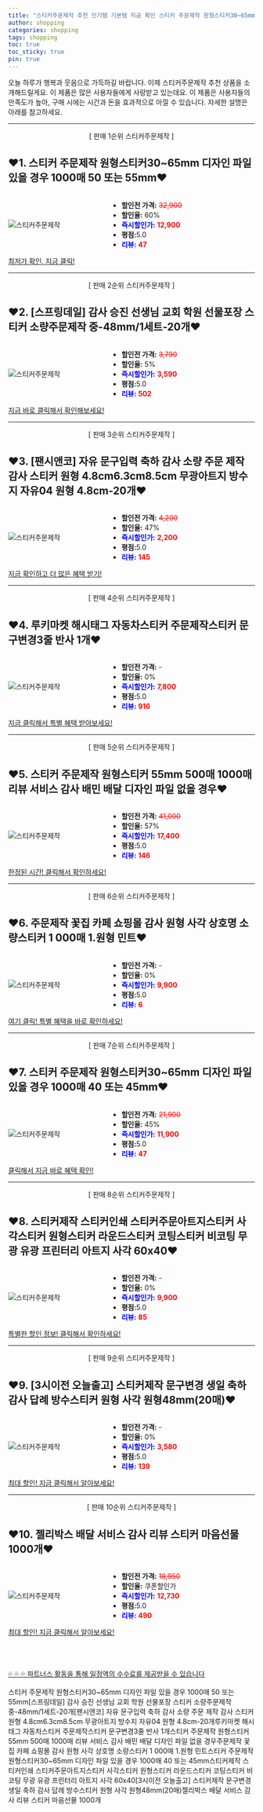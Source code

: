 ```yaml
---
title: "스티커주문제작 추천 인기템 기본템 지금 확인 스티커 주문제작 원형스티커30~65mm 디자인 파일"
author: shopping
categories: shopping
tags: shopping
toc: true
toc_sticky: true
pin: true
---
```

오늘 하루가 행복과 웃음으로 가득하길 바랍니다. 이제 스티커주문제작 추천 상품을 소개해드릴게요. 이 제품은 많은 사용자들에게 사랑받고 있는데요. 이 제품은 사용자들의 만족도가 높아, 구매 시에는 시간과 돈을 효과적으로 아낄 수 있습니다. 자세한 설명은 아래를 참고하세요.

---
<p class="toplist" style="margin: 0 auto; display: block; width: fit-content;">[ 판매 1순위 스티커주문제작 ]</p>

<h2><strong>❤️1. 스티커 주문제작 원형스티커30~65mm 디자인 파일 있을 경우 1000매 50 또는 55mm❤️</strong></h2>

<div style="display: flex; align-items: center;">
    <div style="flex: 0.4;">
        <img src="https://thumbnail7.coupangcdn.com/thumbnails/remote/230x230ex/image/vendor_inventory/ec1c/f3aab1343d50314ae624620c9bfde5a3b6f635293270e0b47bb9d6a2e3da.png" alt="스티커주문제작" style="max-width: 100%;">
    </div>
    <div style="flex: 0.6; margin-left: 10px;">
        <ul>
            <li><strong>할인전 가격:</strong> <del style="color: red;">32,900</del></li>
            <li><strong>할인율:</strong> 60%</li>
            <li><span style='color:blue'><strong>즉시할인가:</strong></span> <span style='color:red'><strong>12,900</strong></span></li>
            <li><strong>평점:</strong>5.0</li>
            <li><span style='color:blue'><strong>리뷰:</strong></span> <span style='color:red'><strong>47</strong></span></li>
        </ul>
    </div>
</div>
<div class="center">
    <a href="https://selin100587001.github.io?lptag=AF9450613&subid=githubio&pageKey=7793338603&traceid=V0-153&itemId=21089537449&vendorItemId=88151587299" class="myButton">
        최저가 확인, 지금 클릭!
    </a>
</div>


---
<p class="toplist" style="margin: 0 auto; display: block; width: fit-content;">[ 판매 2순위 스티커주문제작 ]</p>

<h2><strong>❤️2. [스프링데일] 감사 승진 선생님 교회 학원 선물포장 스티커 소량주문제작 중-48mm/1세트-20개❤️</strong></h2>

<div style="display: flex; align-items: center;">
    <div style="flex: 0.4;">
        <img src="https://thumbnail9.coupangcdn.com/thumbnails/remote/230x230ex/image/vendor_inventory/0294/e3274f3148ee938971b2c637f4aff2bb1668f680fabe6ea992ffbdf240fd.jpg" alt="스티커주문제작" style="max-width: 100%;">
    </div>
    <div style="flex: 0.6; margin-left: 10px;">
        <ul>
            <li><strong>할인전 가격:</strong> <del style="color: red;">3,790</del></li>
            <li><strong>할인율:</strong> 5%</li>
            <li><span style='color:blue'><strong>즉시할인가:</strong></span> <span style='color:red'><strong>3,590</strong></span></li>
            <li><strong>평점:</strong>5.0</li>
            <li><span style='color:blue'><strong>리뷰:</strong></span> <span style='color:red'><strong>502</strong></span></li>
        </ul>
    </div>
</div>
<div class="center">
    <a href="https://selin100587001.github.io?lptag=AF9450613&subid=githubio&pageKey=6610852979&traceid=V0-153&itemId=14989566207&vendorItemId=78318875721" class="myButton">
        지금 바로 클릭해서 확인해보세요!
    </a>
</div>


---
<p class="toplist" style="margin: 0 auto; display: block; width: fit-content;">[ 판매 3순위 스티커주문제작 ]</p>

<h2><strong>❤️3. [팬시앤코] 자유 문구입력 축하 감사 소량 주문 제작 감사 스티커 원형 4.8cm6.3cm8.5cm 무광아트지 방수지 자유04 원형 4.8cm-20개❤️</strong></h2>

<div style="display: flex; align-items: center;">
    <div style="flex: 0.4;">
        <img src="https://thumbnail6.coupangcdn.com/thumbnails/remote/230x230ex/image/vendor_inventory/a536/b8f310340c0d1858fd073b639fd02e6cef9eccce48995990be7a25c87cd0.jpg" alt="스티커주문제작" style="max-width: 100%;">
    </div>
    <div style="flex: 0.6; margin-left: 10px;">
        <ul>
            <li><strong>할인전 가격:</strong> <del style="color: red;">4,200</del></li>
            <li><strong>할인율:</strong> 47%</li>
            <li><span style='color:blue'><strong>즉시할인가:</strong></span> <span style='color:red'><strong>2,200</strong></span></li>
            <li><strong>평점:</strong>5.0</li>
            <li><span style='color:blue'><strong>리뷰:</strong></span> <span style='color:red'><strong>145</strong></span></li>
        </ul>
    </div>
</div>
<div class="center">
    <a href="https://selin100587001.github.io?lptag=AF9450613&subid=githubio&pageKey=7574114960&traceid=V0-153&itemId=19980742186&vendorItemId=87079011117" class="myButton">
        지금 확인하고 더 많은 혜택 받기!
    </a>
</div>


---
<p class="toplist" style="margin: 0 auto; display: block; width: fit-content;">[ 판매 4순위 스티커주문제작 ]</p>

<h2><strong>❤️4. 루키마켓 해시태그 자동차스티커 주문제작스티커 문구변경3줄 반사 1개❤️</strong></h2>

<div style="display: flex; align-items: center;">
    <div style="flex: 0.4;">
        <img src="https://thumbnail10.coupangcdn.com/thumbnails/remote/230x230ex/image/vendor_inventory/images/2017/09/21/0/2/e0234651-0ae6-4d44-bb4d-174fafa2704b.jpg" alt="스티커주문제작" style="max-width: 100%;">
    </div>
    <div style="flex: 0.6; margin-left: 10px;">
        <ul>
            <li><strong>할인전 가격:</strong> <del style="color: red;">-</del></li>
            <li><strong>할인율:</strong> 0%</li>
            <li><span style='color:blue'><strong>즉시할인가:</strong></span> <span style='color:red'><strong>7,800</strong></span></li>
            <li><strong>평점:</strong>5.0</li>
            <li><span style='color:blue'><strong>리뷰:</strong></span> <span style='color:red'><strong>916</strong></span></li>
        </ul>
    </div>
</div>
<div class="center">
    <a href="https://selin100587001.github.io?lptag=AF9450613&subid=githubio&pageKey=38005624&traceid=V0-153&itemId=140129255&vendorItemId=3301447184" class="myButton">
        지금 클릭해서 특별 혜택 받아보세요!
    </a>
</div>


---
<p class="toplist" style="margin: 0 auto; display: block; width: fit-content;">[ 판매 5순위 스티커주문제작 ]</p>

<h2><strong>❤️5. 스티커 주문제작 원형스티커 55mm 500매 1000매 리뷰 서비스 감사 배민 배달 디자인 파일 없을 경우❤️</strong></h2>

<div style="display: flex; align-items: center;">
    <div style="flex: 0.4;">
        <img src="https://thumbnail7.coupangcdn.com/thumbnails/remote/230x230ex/image/vendor_inventory/ec1c/f3aab1343d50314ae624620c9bfde5a3b6f635293270e0b47bb9d6a2e3da.png" alt="스티커주문제작" style="max-width: 100%;">
    </div>
    <div style="flex: 0.6; margin-left: 10px;">
        <ul>
            <li><strong>할인전 가격:</strong> <del style="color: red;">41,000</del></li>
            <li><strong>할인율:</strong> 57%</li>
            <li><span style='color:blue'><strong>즉시할인가:</strong></span> <span style='color:red'><strong>17,400</strong></span></li>
            <li><strong>평점:</strong>5.0</li>
            <li><span style='color:blue'><strong>리뷰:</strong></span> <span style='color:red'><strong>146</strong></span></li>
        </ul>
    </div>
</div>
<div class="center">
    <a href="https://selin100587001.github.io?lptag=AF9450613&subid=githubio&pageKey=6896926159&traceid=V0-153&itemId=16575261285&vendorItemId=83760872977" class="myButton">
        한정된 시간! 클릭해서 확인하세요!
    </a>
</div>


---
<p class="toplist" style="margin: 0 auto; display: block; width: fit-content;">[ 판매 6순위 스티커주문제작 ]</p>

<h2><strong>❤️6. 주문제작 꽃집 카페 쇼핑몰 감사 원형 사각 상호명 소량스티커 1 000매 1.원형 민트❤️</strong></h2>

<div style="display: flex; align-items: center;">
    <div style="flex: 0.4;">
        <img src="https://thumbnail10.coupangcdn.com/thumbnails/remote/230x230ex/image/vendor_inventory/ae67/ff30ba8bf1ff343d481f6848149f3c792d7d1023db1dbaebe748951926ae.jpeg" alt="스티커주문제작" style="max-width: 100%;">
    </div>
    <div style="flex: 0.6; margin-left: 10px;">
        <ul>
            <li><strong>할인전 가격:</strong> <del style="color: red;">-</del></li>
            <li><strong>할인율:</strong> 0%</li>
            <li><span style='color:blue'><strong>즉시할인가:</strong></span> <span style='color:red'><strong>9,900</strong></span></li>
            <li><strong>평점:</strong>5.0</li>
            <li><span style='color:blue'><strong>리뷰:</strong></span> <span style='color:red'><strong>6</strong></span></li>
        </ul>
    </div>
</div>
<div class="center">
    <a href="https://selin100587001.github.io?lptag=AF9450613&subid=githubio&pageKey=7358451122&traceid=V0-153&itemId=18952521685&vendorItemId=86078724655" class="myButton">
        여기 클릭! 특별 혜택을 바로 확인하세요!
    </a>
</div>


---
<p class="toplist" style="margin: 0 auto; display: block; width: fit-content;">[ 판매 7순위 스티커주문제작 ]</p>

<h2><strong>❤️7. 스티커 주문제작 원형스티커30~65mm 디자인 파일 있을 경우 1000매 40 또는 45mm❤️</strong></h2>

<div style="display: flex; align-items: center;">
    <div style="flex: 0.4;">
        <img src="https://thumbnail7.coupangcdn.com/thumbnails/remote/230x230ex/image/vendor_inventory/ec1c/f3aab1343d50314ae624620c9bfde5a3b6f635293270e0b47bb9d6a2e3da.png" alt="스티커주문제작" style="max-width: 100%;">
    </div>
    <div style="flex: 0.6; margin-left: 10px;">
        <ul>
            <li><strong>할인전 가격:</strong> <del style="color: red;">21,900</del></li>
            <li><strong>할인율:</strong> 45%</li>
            <li><span style='color:blue'><strong>즉시할인가:</strong></span> <span style='color:red'><strong>11,900</strong></span></li>
            <li><strong>평점:</strong>5.0</li>
            <li><span style='color:blue'><strong>리뷰:</strong></span> <span style='color:red'><strong>47</strong></span></li>
        </ul>
    </div>
</div>
<div class="center">
    <a href="https://selin100587001.github.io?lptag=AF9450613&subid=githubio&pageKey=7793338603&traceid=V0-153&itemId=21089537429&vendorItemId=88151587240" class="myButton">
        클릭해서 지금 바로 혜택 확인!
    </a>
</div>


---
<p class="toplist" style="margin: 0 auto; display: block; width: fit-content;">[ 판매 8순위 스티커주문제작 ]</p>

<h2><strong>❤️8. 스티커제작 스티커인쇄 스티커주문아트지스티커 사각스티커 원형스티커 라운드스티커 코팅스티커 비코팅 무광 유광 프린터리 아트지 사각 60x40❤️</strong></h2>

<div style="display: flex; align-items: center;">
    <div style="flex: 0.4;">
        <img src="https://thumbnail7.coupangcdn.com/thumbnails/remote/230x230ex/image/vendor_inventory/0995/dcc3256c92a55feef4360fd6534aff0cdb76033ced4c1a7e82563b2e3d17.png" alt="스티커주문제작" style="max-width: 100%;">
    </div>
    <div style="flex: 0.6; margin-left: 10px;">
        <ul>
            <li><strong>할인전 가격:</strong> <del style="color: red;">-</del></li>
            <li><strong>할인율:</strong> 0%</li>
            <li><span style='color:blue'><strong>즉시할인가:</strong></span> <span style='color:red'><strong>9,900</strong></span></li>
            <li><strong>평점:</strong>5.0</li>
            <li><span style='color:blue'><strong>리뷰:</strong></span> <span style='color:red'><strong>85</strong></span></li>
        </ul>
    </div>
</div>
<div class="center">
    <a href="https://selin100587001.github.io?lptag=AF9450613&subid=githubio&pageKey=2028880934&traceid=V0-153&itemId=3450700805&vendorItemId=71437097717" class="myButton">
        특별한 할인 정보! 클릭해서 확인하세요!
    </a>
</div>


---
<p class="toplist" style="margin: 0 auto; display: block; width: fit-content;">[ 판매 9순위 스티커주문제작 ]</p>

<h2><strong>❤️9. [3시이전 오늘출고] 스티커제작 문구변경 생일 축하 감사 답례 방수스티커 원형 사각 원형48mm(20매)❤️</strong></h2>

<div style="display: flex; align-items: center;">
    <div style="flex: 0.4;">
        <img src="https://thumbnail7.coupangcdn.com/thumbnails/remote/230x230ex/image/vendor_inventory/2025/fb76111190990320b45ae59237e60c2696b681747347859e0c3cc09df1db.png" alt="스티커주문제작" style="max-width: 100%;">
    </div>
    <div style="flex: 0.6; margin-left: 10px;">
        <ul>
            <li><strong>할인전 가격:</strong> <del style="color: red;">-</del></li>
            <li><strong>할인율:</strong> 0%</li>
            <li><span style='color:blue'><strong>즉시할인가:</strong></span> <span style='color:red'><strong>3,580</strong></span></li>
            <li><strong>평점:</strong>5.0</li>
            <li><span style='color:blue'><strong>리뷰:</strong></span> <span style='color:red'><strong>139</strong></span></li>
        </ul>
    </div>
</div>
<div class="center">
    <a href="https://selin100587001.github.io?lptag=AF9450613&subid=githubio&pageKey=7488293625&traceid=V0-153&itemId=19576001805&vendorItemId=81042188575" class="myButton">
        최대 할인! 지금 클릭해서 알아보세요!
    </a>
</div>


---
<p class="toplist" style="margin: 0 auto; display: block; width: fit-content;">[ 판매 10순위 스티커주문제작 ]</p>

<h2><strong>❤️10. 젤리박스 배달 서비스 감사 리뷰 스티커 마음선물 1000개❤️</strong></h2>

<div style="display: flex; align-items: center;">
    <div style="flex: 0.4;">
        <img src="https://thumbnail8.coupangcdn.com/thumbnails/remote/230x230ex/image/vendor_inventory/8492/3738dcfc6a2d01f7c285e70c64ce19412a00cec0359d3d514e9def5a73d2.jpg" alt="스티커주문제작" style="max-width: 100%;">
    </div>
    <div style="flex: 0.6; margin-left: 10px;">
        <ul>
            <li><strong>할인전 가격:</strong> <del style="color: red;">18,950</del></li>
            <li><strong>할인율:</strong> 쿠폰할인가</li>
            <li><span style='color:blue'><strong>즉시할인가:</strong></span> <span style='color:red'><strong>12,730</strong></span></li>
            <li><strong>평점:</strong>5.0</li>
            <li><span style='color:blue'><strong>리뷰:</strong></span> <span style='color:red'><strong>490</strong></span></li>
        </ul>
    </div>
</div>
<div class="center">
    <a href="https://selin100587001.github.io?lptag=AF9450613&subid=githubio&pageKey=6729185870&traceid=V0-153&itemId=17302978052&vendorItemId=84473856672" class="myButton">
        최대 할인! 지금 클릭해서 알아보세요!
    </a>
</div>

<br><br><br>[💦 💦 💦 파트너스 활동을 통해 일정액의 수수료를 제공받을 수 있습니다](https://link.coupang.com/a/bcpT2c)<br><br>스티커 주문제작 원형스티커30~65mm 디자인 파일 있을 경우 1000매 50 또는 55mm[스프링데일] 감사 승진 선생님 교회 학원 선물포장 스티커 소량주문제작 중-48mm/1세트-20개[팬시앤코] 자유 문구입력 축하 감사 소량 주문 제작 감사 스티커 원형 4.8cm6.3cm8.5cm 무광아트지 방수지 자유04 원형 4.8cm-20개루키마켓 해시태그 자동차스티커 주문제작스티커 문구변경3줄 반사 1개스티커 주문제작 원형스티커 55mm 500매 1000매 리뷰 서비스 감사 배민 배달 디자인 파일 없을 경우주문제작 꽃집 카페 쇼핑몰 감사 원형 사각 상호명 소량스티커 1 000매 1.원형 민트스티커 주문제작 원형스티커30~65mm 디자인 파일 있을 경우 1000매 40 또는 45mm스티커제작 스티커인쇄 스티커주문아트지스티커 사각스티커 원형스티커 라운드스티커 코팅스티커 비코팅 무광 유광 프린터리 아트지 사각 60x40[3시이전 오늘출고] 스티커제작 문구변경 생일 축하 감사 답례 방수스티커 원형 사각 원형48mm(20매)젤리박스 배달 서비스 감사 리뷰 스티커 마음선물 1000개